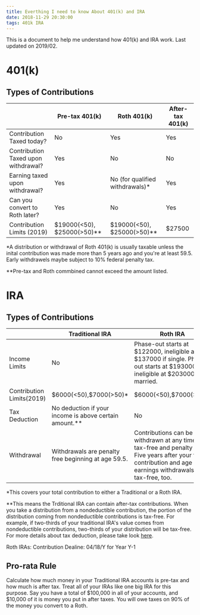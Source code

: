 ```yaml
---
title: Everthing I need to know About 401(k) and IRA
date: 2018-11-29 20:30:00
tags: 401k IRA
---
```


This is a document to help me understand how 401(k) and IRA work. Last updated on 2019/02.

<!-- more -->

# 401(k)

## Types of Contributions

|  | Pre-tax 401(k) | Roth 401(k) | After-tax 401(k) |
|--------------------------------------|-------------------------------|---------------------------------|------------------|
| Contribution Taxed today? | No | Yes | Yes |
| Contribution Taxed upon withdrawal? | Yes | No | No |
| Earning taxed upon withdrawal? | Yes | No (for qualified withdrawals)* | Yes |
| Can you convert to Roth later? | Yes | No | Yes |
| Contribution Limits (2019) | \$19000(<50), \$25000(>50)** | \$19000(<50), \$25000(>50)** | \$27500 |

*A distribution or withdrawal of Roth 401(k) is usually taxable unless the inital contribution was made more than 5 years ago and you're at least 59.5. Early withdrawels maybe subject to 10% federal penalty tax.

**Pre-tax and Roth commbined cannot exceed the amount listed.

# IRA

## Types of Contributions

|  | Traditional IRA | Roth IRA |
|---------------------|-----------------------------------------------------------------------------------------------------------------------------------------------------------------------|------------------------------------------------------------------------------------------------------------------------------|
| Income Limits | No | Phase-out starts at \$122000, ineligible at \$137000 if single. Phase-out starts at \$193000, ineligible at \$203000 if married. |
| Contribution Limits(2019) | \$6000(<50),\$7000(>50)* | \$6000(<50),\$7000(>50)* |
| Tax Deduction | No deduction if your income is above certain amount.** | No |
| Withdrawal | Withdrawals are penalty free beginning at age 59.5. | Contributions can be withdrawn at any time, tax-free and penalty free. Five years after your first contribution and age 59.5, earnings withdrawals are tax-free, too. |

*This covers your total contribution to either a Traditional or a Roth IRA.

**This means the Trditional IRA can contain after-tax contributions. When you take a distribution from a nondeductible contribution, the portion of the distribution coming from nondeductible contributions is tax-free. For example, if two-thirds of your traditional IRA's value comes from nondeductible contributions, two-thirds of your distribution will be tax-free. For more details about tax deduction, please take look [here](https://www.irs.gov/retirement-plans/ira-deduction-limits).

Roth IRAs:
Contribution Dealine: 04/18/Y for Year Y-1

## Pro-rata Rule

Calculate how much money in your Traditional IRA accounts is pre-tax and how much is after tax. Treat all of your IRAs like one big IRA for this purpose. Say you have a total of \$100,000 in all of your accounts, and \$10,000 of it is money you put in after taxes. You will owe taxes on 90% of the money you convert to a Roth.

[comment]: <> (Todo: Doc: Backdoors and Rollover)